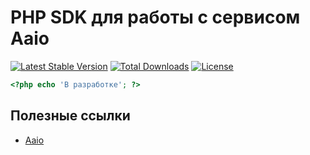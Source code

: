 # PHP SDK для работы с сервисом Aaio

[![Latest Stable Version](https://poser.pugx.org/AaioMan/aaio-php-sdk/v/stable)](https://packagist.org/packages/AaioMan/aaio-php-sdk)
[![Total Downloads](https://img.shields.io/packagist/dt/AaioMan/aaio-php-sdk.svg?style=flat-square)](https://packagist.org/packages/AaioMan/aaio-php-sdk)
[![License](https://poser.pugx.org/AaioMan/aaio-php-sdk/license)](https://packagist.org/packages/AaioMan/aaio-php-sdk)

```php
<?php echo 'В разработке'; ?>
```

## Полезные ссылки

- [Aaio](https://aaio.so)
